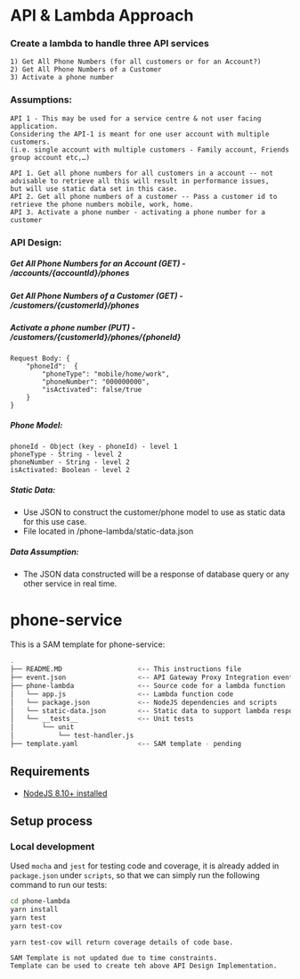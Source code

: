 # API & Lambda Approach

### Create a lambda to handle three API services
```
1) Get All Phone Numbers (for all customers or for an Account?)
2) Get All Phone Numbers of a Customer
3) Activate a phone number
```

### Assumptions:
```
API 1 - This may be used for a service centre & not user facing application.
Considering the API-1 is meant for one user account with multiple customers.
(i.e. single account with multiple customers - Family account, Friends group account etc,…)

API 1. Get all phone numbers for all customers in a account -- not advisable to retrieve all this will result in performance issues, 
but will use static data set in this case.
API 2. Get all phone numbers of a customer -- Pass a customer id to retrieve the phone numbers mobile, work, home.
API 3. Activate a phone number - activating a phone number for a customer
```


### API Design:


##### Get All Phone Numbers for an Account (GET) - /accounts/{accountId}/phones

##### Get All Phone Numbers of a Customer (GET) - /customers/{customerId}/phones

##### Activate a phone number (PUT) - /customers/{customerId}/phones/{phoneId}
```
Request Body: {
	"phoneId":  {
		"phoneType": "mobile/home/work",
		"phoneNumber": "000000000",
		"isActivated": false/true
	}
}
```

##### Phone Model:
```
phoneId - Object (key - phoneId) - level 1
phoneType - String - level 2
phoneNumber - String - level 2
isActivated: Boolean - level 2
```

##### Static Data:
* Use JSON to construct the customer/phone model to use as static data for this use case.
* File located in /phone-lambda/static-data.json
##### Data Assumption:
* The JSON data constructed will be a response of database query or any other service in real time.


# phone-service

This is a SAM template for phone-service:

```bash
.
├── README.MD                   <-- This instructions file
├── event.json                  <-- API Gateway Proxy Integration event payload
├── phone-lambda                <-- Source code for a lambda function
│   └── app.js                  <-- Lambda function code
│   └── package.json            <-- NodeJS dependencies and scripts
│   └── static-data.json        <-- Static data to support lambda response
│   └── __tests__               <-- Unit tests
│       └── unit
│           └── test-handler.js
├── template.yaml               <-- SAM template - pending
```

## Requirements

* [NodeJS 8.10+ installed](https://nodejs.org/en/download/)

## Setup process

### Local development

Used `mocha` and `jest` for testing code and coverage, it is already added in `package.json` under `scripts`, so that we can simply run the following command to run our tests:

```bash
cd phone-lambda
yarn install
yarn test
yarn test-cov
```

```
yarn test-cov will return coverage details of code base.

SAM Template is not updated due to time constraints. 
Template can be used to create teh above API Design Implementation.
```

